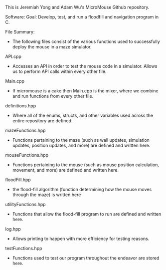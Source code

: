 This is Jeremiah Yong and Adam Wu's MicroMouse Github repository.

Software:
Goal: Develop, test, and run a floodfill and navigation program in C. 

File Summary:
- The following files consist of the various functions used to successfully deploy the mouse in a maze simulator.

API.cpp
- Accesses an API in order to test the mouse code in a simulator. Allows us to perform API calls within every other file.

Main.cpp
- If micromouse is a cake then Main.cpp is the mixer, where we combine and run functions from every other file.

definitions.hpp
- Where all of the enums, structs, and other variables used across the entire repository are defined.

mazeFunctions.hpp
- Functions pertaining to the maze (such as wall updates, simulation updates, position updates, and more) are defined and written here.

mouseFunctions.hpp
- Functions pertaining to the mouse (such as mouse position calculation, movement, and more) are defined and written here.

floodFill.hpp
- the flood-fill algorithm (function determining how the mouse moves through the maze) is written here

utilityFunctions.hpp
- Functions that allow the flood-fill program to run are defined and written here.

log.hpp
- Allows printing to happen with more efficiency for testing reasons.

testFunctions.hpp
- Functions used to test our program throughout the endeavor are stored here.


